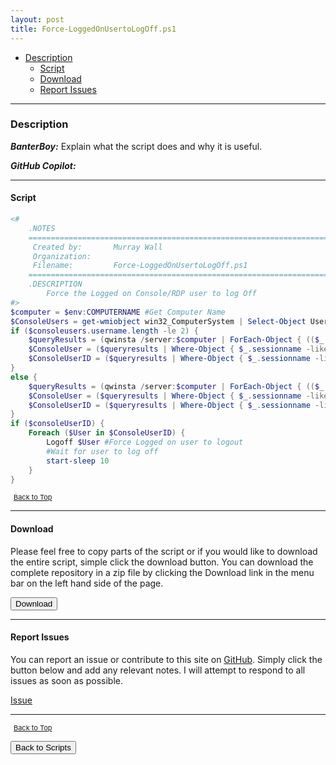 ```yaml
---
layout: post
title: Force-LoggedOnUsertoLogOff.ps1
---
```


- [Description](#description)
  - [Script](#script)
  - [Download](#download)
  - [Report Issues](#report-issues)

---

### Description

**_BanterBoy:_** Explain what the script does and why it is useful.

**_GitHub Copilot:_**

---

#### Script

```powershell
<#
    .NOTES
    ===========================================================================
     Created by:       Murray Wall
     Organization:
     Filename:         Force-LoggedOnUsertoLogOff.ps1
    ===========================================================================
    .DESCRIPTION
        Force the Logged on Console/RDP user to log Off
#>
$computer = $env:COMPUTERNAME #Get Computer Name
$ConsoleUsers = get-wmiobject win32_ComputerSystem | Select-Object Username #Get the console users
if ($consoleusers.username.length -le 2) {
    $queryResults = (qwinsta /server:$computer | ForEach-Object { (($_.trim() -replace "\s+", ",")) } | ConvertFrom-Csv) #Parse the RDP Username
    $ConsoleUser = ($queryresults | Where-Object { $_.sessionname -like "*#*" }).username
    $ConsoleUserID = ($queryresults | Where-Object { $_.sessionname -like "*#*" }).ID
}
else {
    $queryResults = (qwinsta /server:$computer | ForEach-Object { (($_.trim() -replace "\s+", ",")) } | ConvertFrom-Csv) #Parse the console Usernames
    $ConsoleUser = ($queryresults | Where-Object { $_.sessionname -like "*Console*" }).username | Select-Object -first 1
    $ConsoleUserID = ($queryresults | Where-Object { $_.sessionname -like "*Console*" }).ID
}
if ($consoleUserID) {
    Foreach ($User in $ConsoleUserID) {
        Logoff $User #Force Logged on user to logout
        #Wait for user to log off
        start-sleep 10
    }
}
```

<span style="font-size:11px;"><a href="#"><i class="fas fa-caret-up" aria-hidden="true" style="color: white; margin-right:5px;"></i>Back to Top</a></span>

---

#### Download

Please feel free to copy parts of the script or if you would like to download the entire script, simple click the download button. You can download the complete repository in a zip file by clicking the Download link in the menu bar on the left hand side of the page.

<button class="btn" type="submit" onclick="window.open('/PowerShell/scripts/activeDirectory/Force-LoggedOnUsertoLogOff.ps1')">
    <i class="fa fa-cloud-download-alt">
    </i>
        Download
</button>

---

#### Report Issues

You can report an issue or contribute to this site on <a href="https://github.com/BanterBoy/scripts-blog/issues">GitHub</a>. Simply click the button below and add any relevant notes. I will attempt to respond to all issues as soon as possible.

<!-- Place this tag where you want the button to render. -->

<a class="github-button" href="https://github.com/BanterBoy/scripts-blog/issues/new?title=Force-LoggedOnUsertoLogOff.ps1&body=There is a problem with this function. Please find details below." data-show-count="true" aria-label="Issue BanterBoy/scripts-blog on GitHub">Issue</a>

---

<span style="font-size:11px;"><a href="#"><i class="fas fa-caret-up" aria-hidden="true" style="color: white; margin-right:5px;"></i>Back to Top</a></span>

<a href="/menu/_pages/scripts.html">
    <button class="btn">
        <i class='fas fa-reply'>
        </i>
            Back to Scripts
    </button>
</a>

[1]: http://ecotrust-canada.github.io/markdown-toc
[2]: https://github.com/googlearchive/code-prettify
